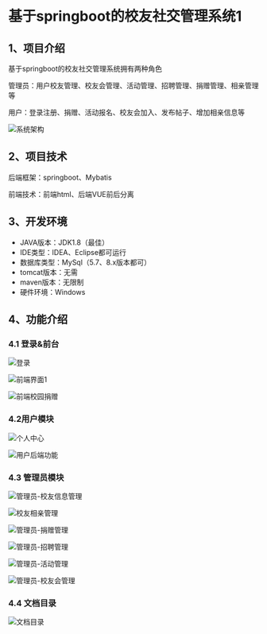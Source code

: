 # 基于springboot的校友社交管理系统1



## 1、项目介绍

基于springboot的校友社交管理系统拥有两种角色

管理员：用户校友管理、校友会管理、活动管理、招聘管理、捐赠管理、相亲管理等

用户：登录注册、捐赠、活动报名、校友会加入、发布帖子、增加相亲信息等

![系统架构](https://www.codeshop.fun/Typora-Images/202409111236733.jpg)

## 2、项目技术

后端框架：springboot、Mybatis

前端技术：前端html、后端VUE前后分离

## 3、开发环境

- JAVA版本：JDK1.8（最佳）
- IDE类型：IDEA、Eclipse都可运行
- 数据库类型：MySql（5.7、8.x版本都可） 
- tomcat版本：无需
- maven版本：无限制
- 硬件环境：Windows


## 4、功能介绍

### 4.1 登录&前台

![登录](https://www.codeshop.fun/Typora-Images/202409111235695.jpg)

![前端界面1](https://www.codeshop.fun/Typora-Images/202409111235046.jpg)

![前端校园捐赠](https://www.codeshop.fun/Typora-Images/202409111236331.jpeg)

### 4.2用户模块

![个人中心](https://www.codeshop.fun/Typora-Images/202409111235791.jpg)

![用户后端功能](https://www.codeshop.fun/Typora-Images/202409111236564.jpg)

### 4.3 管理员模块

![管理员-校友信息管理](https://www.codeshop.fun/Typora-Images/202409111236901.jpg)

![校友相亲管理](https://www.codeshop.fun/Typora-Images/202409111236925.jpg)

![管理员-捐赠管理](https://www.codeshop.fun/Typora-Images/202409111236875.jpg)

![管理员-招聘管理](https://www.codeshop.fun/Typora-Images/202409111236949.jpg)

![管理员-活动管理](https://www.codeshop.fun/Typora-Images/202409111236975.jpg)

![管理员-校友会管理](https://www.codeshop.fun/Typora-Images/202409111236027.jpg)

### 4.4 文档目录

![文档目录](https://www.codeshop.fun/Typora-Images/202409111236807.jpg)


